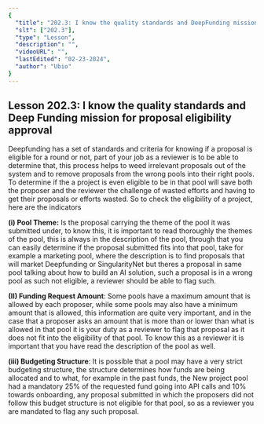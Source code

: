 ```yaml
---
{
  "title": "202.3: I know the quality standards and DeepFunding mission for proposal eligibility approval",
  "slt": ["202.3"],
  "type": "Lesson",
  "description": "",
  "videoURL": "",
  "lastEdited": "02-23-2024",
  "author": "Ubio"
}
---
```


## **Lesson 202.3: I know the quality standards and Deep Funding mission for proposal eligibility approval**

Deepfunding has a set of standards and criteria for knowing if a proposal is eligible for a round or not, part of your job as a reviewer is to be able to determine that, this process helps to weed irrelevant proposals out of the system and to remove proposals from the wrong pools into their right pools. To determine if the a project is even eligible to be in that pool will save both the proposer and the reviewer the challenge of wasted efforts and having to get their proposals or efforts wasted. So to check the eligibility of a project, here are the
indicators

**(i) Pool Theme:** Is the proposal carrying the theme of the pool it was submitted under, to know this, it is important to read thoroughly the themes of the pool, this is always in the description of the pool, through that you can easily determine if the proposal submitted fits into that pool, take for example a marketing pool, where the description is to find proposals that will market Deepfunding or SingularityNet but theres a proposal in same pool talking about how to build an AI solution, such a proposal is in a wrong pool as such not eligible, a reviewer should be able to flag such.

**(II) Funding Request Amount**: Some pools have a maximum amount that is allowed by each proposer, while some pools may also have a minimum amount that is allowed, this information are quite very important, and in the case that a proposer asks an amount that is more than or lower than what is allowed in that pool it is your duty as a reviewer to flag that proposal as it does not fit into the eligibility of that pool. To know this as a reviewer it is important that you have read the description of the pool as well.

**(iii) Budgeting Structure**: It is possible that a pool may have a very strict budgeting structure, the structure determines how funds are being allocated and to what, for example in the past funds, the New project pool had a mandatory 25% of the requested fund going into API calls and 10% towards onboarding, any proposal submitted in which the proposers did not follow this budget structure is not eligible for that pool, so as a reviewer you are mandated to flag any such proposal.

